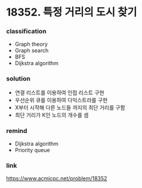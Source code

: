 # 18352. 특정 거리의 도시 찾기

### classification
* Graph theory
* Graph search
* BFS
* Dijkstra algorithm

### solution
* 연결 리스트를 이용하여 인접 리스트 구현
* 우선순위 큐를 이용하여 다익스트라를 구현
* X부터 시작해 다른 노드들 까지의 최단 거리를 구함
* 최단 거리가 K인 노드의 개수를 셈

### remind
* Dijkstra algorithm
* Priority queue

### link
https://www.acmicpc.net/problem/18352